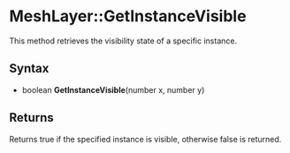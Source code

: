 # MeshLayer::GetInstanceVisible

This method retrieves the visibility state of a specific instance.

## Syntax

- boolean **GetInstanceVisible**(number x, number y)

## Returns

Returns true if the specified instance is visible, otherwise false is returned.
